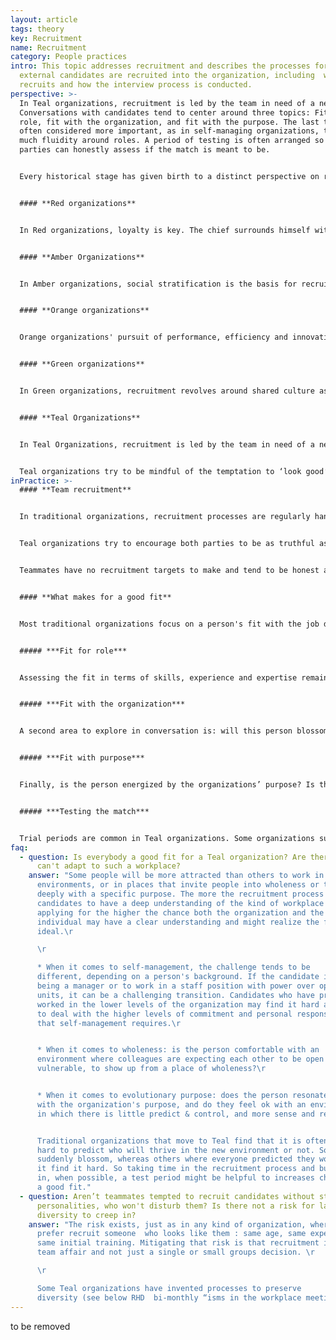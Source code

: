 ```yaml
---
layout: article
tags: theory
key: Recruitment
name: Recruitment
category: People practices
intro: This topic addresses recruitment and describes the processes for how
  external candidates are recruited into the organization, including  who
  recruits and how the interview process is conducted.
perspective: >-
  In Teal organizations, recruitment is led by the team in need of a new member.
  Conversations with candidates tend to center around three topics: Fit with the
  role, fit with the organization, and fit with the purpose. The last two are
  often considered more important, as in self-managing organizations, there is
  much fluidity around roles. A period of testing is often arranged so that both
  parties can honestly assess if the match is meant to be.


  Every historical stage has given birth to a distinct perspective on recruitment and to very different practices.


  #### **Red organizations** 


  In Red organizations, loyalty is key. The chief surrounds himself with family members or other people he feels he can trust or keep in line through both fear and a promise to take care of them. Recruitment boils down to co-option, and there are often ritualized joining practices where the newcomer chooses allegiance to the boss, who offers protection in return. 


  #### **Amber Organizations** 


  In Amber organizations, social stratification is the basis for recruitment. To apply for a job, candidates need to have a specific background. Historically, this hierarchical stratification in organizations paralleled social stratification: priests were recruited from peasantry; bishops and cardinals, from aristocracy. A man (and certainly a woman) born into the working class would not aspire to a management position, and once entering the organization, would not climb high. Today’s Amber organizations still tend to abide by social stratification, albeit in subtler ways. In government agencies, schools, and the military, positions higher than a certain level often still require a specific diploma or a certain number of years of experience. The person recruited might not be the most qualified, but the one that meets all the criteria.


  #### **Orange organizations** 


  Orange organizations' pursuit of performance, efficiency and innovation makes them focus their recruitment efforts on selecting the candidates with the best skills, the most relevant experience and expertise for a specific role, as well as the best future potential for development. In some large corporations, interviews are conducted by specialized Human Resources personnel (for top leadership roles by external "head hunter" search firms,) in most cases in conjunction with the person's future manager. Significant effort and resources have been deployed to develop interview techniques and training, as well as assessments tools to help organizations optimize their success rate in recruitment.


  #### **Green organizations** 


  In Green organizations, recruitment revolves around shared culture as much as on the specific skills of the candidate. Candidates for management positions are rigorously screened on their mindset, behavior and values: are they ready to empower their subordinates, to be a coach rather than a top-down decision maker? Will they lead with humility? The focus on culture elevates human resources to a central role. 


  #### **Teal Organizations** 


  In Teal Organizations, recruitment is led by the team in need of a new member, not by Human Resources (often, an HR function doesn’t exist.) Conversations with candidates tend to center around three topics: Fit with the role, fit with the organization, and fit with the purpose. The last two are often considered more important, as in self-managing organizations, there is much fluidity around roles.


  Teal organizations try to be mindful of the temptation to ‘look good’ to candidates during recruitment. The premise is that both parties are trying to answer one simple, fundamental question: Do we sense that we are meant to journey together? This question can only be meaningfully answered when conversations are rooted in honesty and integrity, with a willingness to inquire deeply and openly.
inPractice: >-
  #### **Team recruitment** 


  In traditional organizations, recruitment processes are regularly handled by Human Resources personnel. Their interest is to quickly fill an open position with a suitable candidate  as their performance is sometimes measured by the number of job openings that they fill. It is in their best interest to present a positive view of the company and the role in order to encourage the candidate to accept the offer. In the same way, candidates try to present themselves and their job experience in the most positive light to increase the chances that they will receive an offer of employment.


  Teal organizations try to encourage both parties to be as truthful as possible with each other. The interviews are handled by future teammates who simply want to decide if they want to work with the candidate on a daily basis. The team can take advice and counsel from HR if such a function exists, but they are in charge of the process and decision. Having 10 to 12 conversations is not unusual to provide time for both parties to feel each other out and establish if the fit will work well for the team and the candidate.


  Teammates have no recruitment targets to make and tend to be honest about their workplace. If they oversell the company to their potential new teammate, they would have to live with the consequences of that on a daily basis. Because team members tend to be honest about the workplace, candidates feel invited to be honest too. Candidates often meet all their future colleagues, tour the premises, are invited to genuinely ask all sorts of questions to determine if it really is a place they feel called to work for. Many Teal Organizations report that their recruitment process and decisions can take significantly longer than usual. They sometimes accept slower growth, keeping a posting open until they find a person that fits not only the job opening but also the organization and its purpose.


  #### **What makes for a good fit** 


  Most traditional organizations focus on a person's fit with the job description. Teal organizations tend to take a broader perspective, designing recruitment as a two-way discovery process to answer one fundamental question: Are we meant to journey together?


  ##### ***Fit for role*** 


  Assessing the fit in terms of skills, experience and expertise remains an important component of the recruitment process, especially for specific roles requiring expertise. Roles in self-managing organizations are exchanged very fluidly, though. For that reason, the "fit for role" is often not considered to be paramount, as it is likely that a person's roles might change quickly. Self-managing organizations experience that when employees are motivated to take on a new and challenging role, they  pick up new skills and experience in surprisingly little time.


  ##### ***Fit with the organization*** 


  A second area to explore in conversation is: will this person blossom in the organization? Will he or she thrive in a self-organizing environment? Does the person feel aligned by the organization's values? Does he or she "click" with the colleagues? Many Teal organizations, likeMorning Star, give candidates a training in self-management, so candidates can determine if that is what they want. Other organizations create moments in the recruitment process to have in-depth discussions about the company's and the candidate's values.


  ##### ***Fit with purpose*** 


  Finally, is the person energized by the organizations’ purpose? Is there something in the person's history that makes them resonate, makes them want to serve this purpose at this moment in their life? The discussion triggered by these questions can reach substantial depth and help both the candidate and the organization learn more about themselves. Recruitment becomes a process of self-inquiry as much as a process of mutual assessment.


  ##### ***Testing the match*** 


  Trial periods are common in Teal organizations. Some organizations such as FAVI make extended use of this period for both parties to test whether the match works well in the long run. Zappos offers its new hires a $3,000 check if they have second thoughts and choose to quit during the four-week orientation. The idea is that everyone will be better off if they don’t stay in what promises to be an unhappy marriage.
faq:
  - question: Is everybody a good fit for a Teal organization? Are there people who
      can't adapt to such a workplace?
    answer: "Some people will be more attracted than others to work in self-managing
      environments, or in places that invite people into wholeness or to engage
      deeply with a specific purpose. The more the recruitment process allows
      candidates to have a deep understanding of the kind of workplace they are
      applying for the higher the chance both the organization and the
      individual may have a clear understanding and might realize the fit is not
      ideal.\r

      \r

      * When it comes to self-management, the challenge tends to be
      different, depending on a person's background. If the candidate is used to
      being a manager or to work in a staff position with power over operating
      units, it can be a challenging transition. Candidates who have previously
      worked in the lower levels of the organization may find it hard at first
      to deal with the higher levels of commitment and personal responsibility
      that self-management requires.\r


      * When it comes to wholeness: is the person comfortable with an
      environment where colleagues are expecting each other to be open and
      vulnerable, to show up from a place of wholeness?\r


      * When it comes to evolutionary purpose: does the person resonate
      with the organization's purpose, and do they feel ok with an environment
      in which there is little predict & control, and more sense and respond?\r


      Traditional organizations that move to Teal find that it is often
      hard to predict who will thrive in the new environment or not. Some people
      suddenly blossom, whereas others where everyone predicted they would love
      it find it hard. So taking time in the recruitment process and building
      in, when possible, a test period might be helpful to increases chances of
      a good fit."
  - question: Aren’t teammates tempted to recruit candidates without strong
      personalities, who won't disturb them? Is there not a risk for lack of
      diversity to creep in?
    answer: "The risk exists, just as in any kind of organization, where people
      prefer recruit someone  who looks like them : same age, same experience,
      same initial training. Mitigating that risk is that recruitment is often a
      team affair and not just a single or small groups decision. \r

      \r

      Some Teal organizations have invented processes to preserve
      diversity (see below RHD  bi-monthly “isms in the workplace meeting”)."
---
```

to be removed